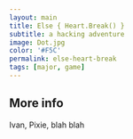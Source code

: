 ```yaml
---
layout: main
title: Else { Heart.Break() }
subtitle: a hacking adventure
image: Dot.jpg
color: '#F5C'
permalink: else-heart-break
tags: [major, game]
---
```


## More info
Ivan, Pixie, blah blah
